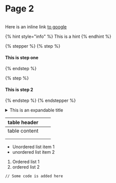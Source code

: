 # Page 2

<figure><img src="https://images.unsplash.com/photo-1734630439201-c80ba479252c?crop=entropy&#x26;cs=srgb&#x26;fm=jpg&#x26;ixid=M3wxOTcwMjR8MHwxfHJhbmRvbXx8fHx8fHx8fDE3NDE4ODk3OTR8&#x26;ixlib=rb-4.0.3&#x26;q=85" alt=""><figcaption></figcaption></figure>

Here is an inline link [to google](https:google.com)

{% hint style="info" %}
This is a hint
{% endhint %}

{% stepper %}
{% step %}
#### This is step one
{% endstep %}

{% step %}
#### This is step 2
{% endstep %}
{% endstepper %}

<details>

<summary>This is an expandable title</summary>

This is expandable content

</details>

| table header  |   |   |
| ------------- | - | - |
| table content |   |   |
|               |   |   |
|               |   |   |

* Unordered list item 1
* unordered list item 2

1. Ordered list 1
2. ordered list 2

```
// Some code is added here
```
